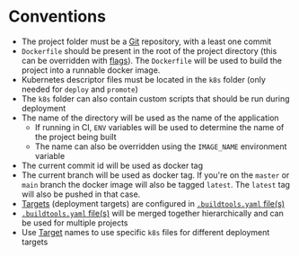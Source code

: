 # Conventions

- The project folder must be a [Git](https://git-scm.com/) repository, with a least one commit
- `Dockerfile` should be present in the root of the project directory
  (this can be overridden with [flags](/commands/build)).
  The `Dockerfile` will be used to build the project into a runnable docker image.
- Kubernetes descriptor files must be located in the `k8s` folder (only needed for `deploy` and `promote`)
- The `k8s` folder can also contain custom scripts that should be run during deployment
- The name of the directory will be used as the name of the application
    - If running in CI, `ENV` variables will be used to determine the name of the project being built
    - The name can also be overridden using the `IMAGE_NAME` environment variable
- The current commit id will be used as docker tag
- The current branch will be used as docker tag. If you're on the `master` or `main`
  branch the docker image will also be tagged `latest`. The `latest` tag will also be pushed in that case.
- [Targets](config/targets.md) (deployment targets) are configured in [`.buildtools.yaml` file(s)](config/config.md)
- [`.buildtools.yaml` file(s)](config/config.md) will be merged together hierarchically and can be used for multiple
  projects
- Use [Target](config/targets.md) names to use specific `k8s` files for different deployment targets
